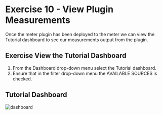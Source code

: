 Exercise 10 - View Plugin Measurements
======================================

Once the meter plugin has been deployed to the meter we can view the Tutorial dashboard to see our measurements output from the plugin.

## Exercise View the Tutorial Dashboard

1. From the Dashboard drop-down menu select the Tutorial dashboard.
2. Ensure that in the filter drop-down menu the AVAILABLE SOURCES is checked.

## Tutorial Dashboard

![dashboard](img/dashboard.png)

